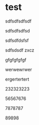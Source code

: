 # test
sdfsdfsdfsdf

sdfsdfsdfsd


sdfsdfdsfsf

sdfsdsdf zxcz

gfgfgfgfgf

werwewrwer

ergertertert

232323223

56567676

7878787

89898
